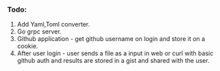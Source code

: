 ### Todo:

1. Add Yaml,Toml converter.
2. Go grpc server.
3. Github application - get github username on login and store it on a cookie.
4. After user login - user sends a file as a input in web or curl with basic github auth and results are stored in a gist and shared with the user.
